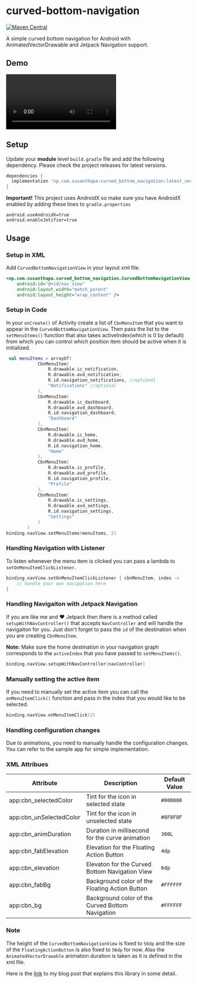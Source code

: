 # curved-bottom-navigation

[![Maven Central](https://maven-badges.herokuapp.com/maven-central/np.com.susanthapa/curved_bottom_navigation/badge.svg)](https://maven-badges.herokuapp.com/maven-central/np.com.susanthapa/curved_bottom_navigation)

A simple curved bottom navigation for Android with AnimatedVectorDrawable and Jetpack Navigation support.

## Demo
<video src="https://github.com/user-attachments/assets/197f486b-1e0a-4dfc-b459-d5471579254b"></video>

## Setup
Update your **module** level `build.gradle` file and add the following dependency. Please check the project releases for latest versions.
```groovy
dependencies {
  implementation 'np.com.susanthapa:curved_bottom_navigation:latest_version'
}
```

**Important!** This project uses AndroidX so make sure you have AndroidX enabled by adding these lines to `gradle.properties`
```properties
android.useAndroidX=true
android.enableJetifier=true
```

## Usage

### Setup in XML
Add `CurvedBottomNavigationView` in your layout xml file.
```xml
<np.com.susanthapa.curved_bottom_navigation.CurvedBottomNavigationView
    android:id="@+id/nav_view"
    android:layout_width="match_parent"
    android:layout_height="wrap_content" />
```

### Setup in Code
In your `onCreate()` of Activity create a list of `CbnMenuItem` that you want to appear in the `CurvedBottomNavigationView`. Then pass the list to the `setMenuItems()` function that also takes activeIndex(which is 0 by default) from which you can control which position item should be active when it is initialized.
```kotlin
 val menuItems = arrayOf(
            CbnMenuItem(
                R.drawable.ic_notification,
                R.drawable.avd_notification,
                R.id.navigation_notifications, //optional
                "Notifications" //optional
            ),
            CbnMenuItem(
                R.drawable.ic_dashboard,
                R.drawable.avd_dashboard,
                R.id.navigation_dashboard,
                "Dashboard"
            ),
            CbnMenuItem(
                R.drawable.ic_home,
                R.drawable.avd_home,
                R.id.navigation_home,
                "Home"
            ),
            CbnMenuItem(
                R.drawable.ic_profile,
                R.drawable.avd_profile,
                R.id.navigation_profile,
                "Profile"
            ),
            CbnMenuItem(
                R.drawable.ic_settings,
                R.drawable.avd_settings,
                R.id.navigation_settings,
                "Settings"
            )
        )
binding.navView.setMenuItems(menuItems, 2)
```

### Handling Navigation with Listener
To listen whenever the menu item is clicked you can pass a lambda to `setOnMenuItemClickListener`.
```kotlin
binding.navView.setOnMenuItemClickListener { cbnMenuItem, index -> 
    // handle your own navigation here
}
```

### Handling Navigaiton with Jetpack Navigation
If you are like me and :heart: Jetpack then there is a method called `setupWithNavController()` that accepts `NavController` and will handle the navigaiton for you. Just don't forget to pass the `id` of the destination when you are creating `CbnMenuItem`.

**Note:** Make sure the home destination in your navigation graph corresponds to the `activeIndex` that you have passed to `setMenuItems()`.
```kotlin
binding.navView.setupWithNavController(navController)
```

### Manually setting the active item
If you need to manually set the active item you can call the `onMenuItemClick()` function and pass in the index that you would like to be selected.
```kotlin
binding.navView.onMenuItemClick(2)
```

### Handling configuration changes
Due to animations, you need to manually handle the configuration changes. You can refer to the sample app for simple implementation.

### XML Attribues
Attribute | Description | Default Value
--------- | ----------- | -------------
app:cbn_selectedColor | Tint for the icon in selected state | `#000000`
app:cbn_unSelectedColor | Tint for the icon in unselected state | `#8F8F8F`
app:cbn_animDuration | Duration in millisecond for the curve animation | `300L`
app:cbn_fabElevation | Elevation for the Floating Action Button | `4dp`
app:cbn_elevation | Elevaton for the Curved Bottom Navigation View | `6dp`
app:cbn_fabBg | Background color of the Floating Action Button | `#FFFFFF`
app:cbn_bg | Background color of the Curved Bottom Navigation | `#FFFFFF`

### Note
The height of the `CurvedBottomNavigationView` is fixed to `56dp` and the size of the `FloatingActionButton` is also fixed to `56dp` for now.
Also the `AnimatedVectorDrawable` animation duration is taken as it is defined in the xml file.

Here is the [link](https://medium.com/@susuthapa19961227/curved-cut-out-bottom-navigation-with-animation-in-android-c630c867958c) to my blog post that explains this library in some detail. 
